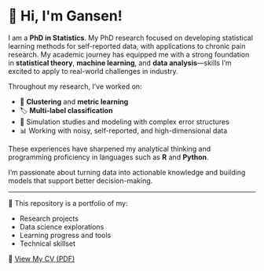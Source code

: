 # 👋 Hi, I'm Gansen!

I am a **PhD in Statistics**. My PhD research focused on developing statistical learning methods for self-reported data, with applications to chronic pain research. My academic journey has equipped me with a strong foundation in **statistical theory**, **machine learning**, and **data analysis**—skills I’m excited to apply to real-world challenges in industry.

Throughout my research, I’ve worked on:
- 🧠 **Clustering** and **metric learning**
- 🏷️ **Multi-label classification**
- 🔬 Simulation studies and modeling with complex error structures
- 📊 Working with noisy, self-reported, and high-dimensional data

These experiences have sharpened my analytical thinking and programming proficiency in languages such as **R** and **Python**.

I’m passionate about turning data into actionable knowledge and building models that support better decision-making.

---

📁 This repository is a portfolio of my:
- Research projects
- Data science explorations
- Learning progress and tools
- Technical skillset

📄 [View My CV (PDF)](CV_GansenDeng.pdf)
